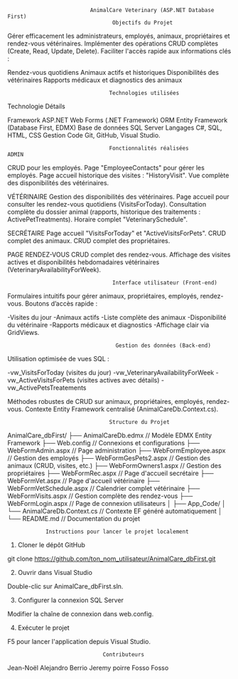                               AnimalCare Veterinary (ASP.NET Database First)
                                     Objectifs du Projet
                                     
Gérer efficacement les administrateurs, employés, animaux, propriétaires et rendez-vous vétérinaires.
Implémenter des opérations CRUD complètes (Create, Read, Update, Delete).
Faciliter l'accès rapide aux informations clés :

Rendez-vous quotidiens
Animaux actifs et historiques
Disponibilités des vétérinaires
Rapports médicaux et diagnostics des animaux

                                    Technologies utilisées

Technologie	Détails

Framework	ASP.NET Web Forms (.NET Framework)
ORM	Entity Framework (Database First, EDMX)
Base de données	SQL Server
Langages	C#, SQL, HTML, CSS
Gestion Code	Git, GitHub, Visual Studio.

                                    Fonctionnalités réalisées 
    ADMIN 
CRUD pour les employés.
Page "EmployeeContacts" pour gérer les employés.
Page accueil historique des visites : "HistoryVisit".
Vue complète des disponibilités des vétérinaires.

   VÉTÉRINAIRE 
Gestion des disponibilités des vétérinaires.
Page accueil pour consulter les rendez-vous quotidiens (VisitsForToday).
Consultation complète du dossier animal (rapports, historique des traitements : ActivePetTreatments).
Horaire complet "VeterinarySchedule".

   SECRÉTAIRE 
Page accueil "VisitsForToday" et "ActiveVisitsForPets".
CRUD complet des animaux.
CRUD complet des propriétaires.

   PAGE RENDEZ-VOUS 
CRUD complet des rendez-vous.
Affichage des visites actives et disponibilités hebdomadaires vétérinaires (VeterinaryAvailabilityForWeek).

                                     Interface utilisateur (Front-end)
                                     
Formulaires intuitifs pour gérer animaux, propriétaires, employés, rendez-vous.
Boutons d’accès rapide :

-Visites du jour
-Animaux actifs
-Liste complète des animaux
-Disponibilité du vétérinaire
-Rapports médicaux et diagnostics
-Affichage clair via GridViews.

                                      Gestion des données (Back-end)
                                      
Utilisation optimisée de vues SQL :

-vw_VisitsForToday (visites du jour)
-vw_VeterinaryAvailabilityForWeek
-vw_ActiveVisitsForPets (visites actives avec détails)
-vw_ActivePetsTreatements

Méthodes robustes de CRUD sur animaux, propriétaires, employés, rendez-vous.
Contexte Entity Framework centralisé (AnimalCareDb.Context.cs).

                                    Structure du Projet

AnimalCare_dbFirst/
├── AnimalCareDb.edmx                // Modèle EDMX Entity Framework
├── Web.config                       // Connexions et configurations
├── WebFormAdmin.aspx                // Page administration
├── WebFormEmployee.aspx             // Gestion des employés
├── WebFormGesPets2.aspx             // Gestion des animaux (CRUD, visites, etc.)
├── WebFormOwners1.aspx              // Gestion des propriétaires
├── WebFormRec.aspx                  // Page d'accueil secrétaire
├── WebFormVet.aspx                  // Page d'accueil vétérinaire
├── WebFormVetSchedule.aspx          // Calendrier complet vétérinaire
├── WebFormVisits.aspx               // Gestion complète des rendez-vous
├── WebFormLogin.aspx                // Page de connexion utilisateurs
│
├── App_Code/
│   └── AnimalCareDb.Context.cs      // Contexte EF généré automatiquement
│
└── README.md                        // Documentation du projet 



                Instructions pour lancer le projet localement
                      
1. Cloner le dépôt GitHub

git clone https://github.com/ton_nom_utilisateur/AnimalCare_dbFirst.git

2. Ouvrir dans Visual Studio
   
Double-clic sur AnimalCare_dbFirst.sln.

3. Configurer la connexion SQL Server
   
Modifier la chaîne de connexion dans web.config.

4. Exécuter le projet
   
F5 pour lancer l'application depuis Visual Studio.


                                  Contributeurs
                
Jean-Noël
Alejandro Berrio
Jeremy poirre
Fosso Fosso

